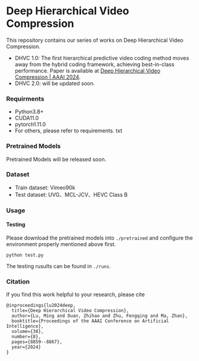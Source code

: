 # Deep Hierarchical Video Compression

This repository contains our series of works on Deep Hierarchical Video Compression.

* DHVC 1.0: The first hierarchical predictive video coding method moves away from the hybrid coding framework, achieving best-in-class performance. Paper is available at [Deep Hierarchical Video Compression | AAAI 2024](https://ojs.aaai.org/index.php/AAAI/article/view/28733).
* DHVC 2.0: will be updated soon.

### Requirments

- Python3.8+
- CUDA11.0
- pytorch1.11.0
- For others, please refer to requirements. txt

### Pretrained Models

Pretrained Models will be released soon.

### Dataset

* Train dataset: Vimeo90k
* Test dataset: UVG、MCL-JCV、HEVC Class B


### Usage

#### Testing

Please download the pretrained models into `./pretrained` and configure the environment properly mentioned above first.

```shell
python test.py
```

The testing rusults can be found in `./runs`.


### Citation

If you find this work helpful to your research, please cite

```
@inproceedings{lu2024deep,
  title={Deep Hierarchical Video Compression},
  author={Lu, Ming and Duan, Zhihao and Zhu, Fengqing and Ma, Zhan},
  booktitle={Proceedings of the AAAI Conference on Artificial Intelligence},
  volume={38},
  number={8},
  pages={8859--8867},
  year={2024}
}
```

